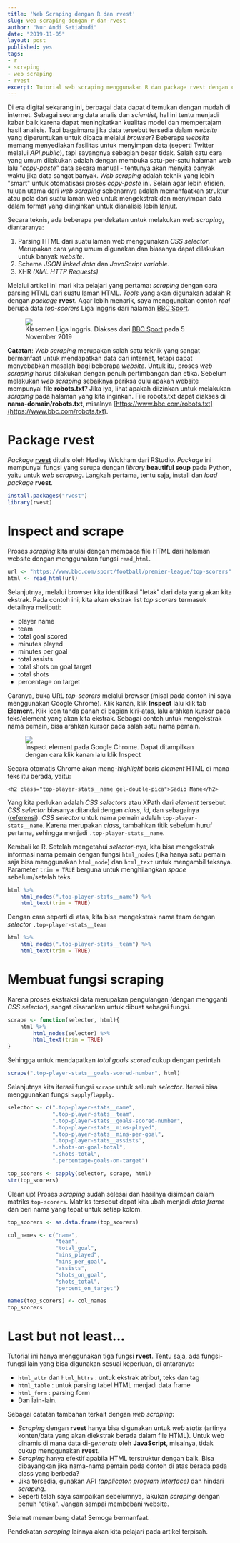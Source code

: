 ```yaml
---
title: 'Web Scraping dengan R dan rvest'
slug: web-scraping-dengan-r-dan-rvest
author: "Nur Andi Setiabudi"
date: "2019-11-05"
layout: post
published: yes
tags:
- r
- scraping
- web scraping
- rvest
excerpt: Tutorial web scraping menggunakan R dan package rvest dengan contoh kasus mengekstrak dan menyimpan data top-scorers Liga Inggris dari laman BBC Sport ke dalam format terstruktur sehingga siap dianalisis lebih lanjut.
---
```

Di era digital sekarang ini, berbagai data dapat ditemukan dengan mudah di internet. Sebagai seorang data analis dan *scientist*, hal ini tentu menjadi kabar baik karena dapat meningkatkan kualitas model dan mempertajam hasil analisis. Tapi bagaimana jika data tersebut tersedia dalam *website* yang diperuntukan untuk dibaca melalui *browser*? Beberapa *website*  memang menyediakan fasilitas untuk menyimpan data (seperti Twitter melalui *API public*), tapi sayangnya sebagian besar tidak. Salah satu cara yang umum dilakukan adalah dengan membuka satu-per-satu halaman web lalu *"copy-paste"* data secara manual - tentunya akan menyita banyak waktu jika data sangat banyak. *Web scraping* adalah teknik yang lebih "smart" untuk otomatisasi proses *copy-paste* ini. Selain agar lebih efisien, tujuan utama dari *web scraping* sebenarnya adalah memanfaatkan struktur atau pola dari suatu laman web untuk mengekstrak dan menyimpan data dalam format yang diinginkan untuk dianalisis lebih lanjut.

Secara teknis, ada beberapa pendekatan untuk melakukan *web scraping*, diantaranya:
1. Parsing HTML dari suatu laman web menggunakan *CSS selector*. Merupakan cara yang umum digunakan dan biasanya dapat dilakukan untuk banyak *website*.
2. Schema *JSON linked data* dan *JavaScript variable*. 
3. XHR *(XML HTTP Requests)*

Melalui artikel ini mari kita pelajari yang pertama: *scraping* dengan cara parsing HTML dari suatu laman HTML. *Tools* yang akan digunakan adalah R dengan *package* **rvest**. Agar lebih menarik, saya menggunakan contoh *real* berupa data *top-scorers* Liga Inggris dari halaman [BBC Sport](https://www.bbc.com/sport/football/premier-league/top-scorers).

<figure>
    <img src="image/bbc-epl-top-scorers.png">
    <figcaption>Klasemen Liga Inggris. Diakses dari <a href="https://www.bbc.com/sport/football/premier-league/table">BBC Sport</a> pada 5 November 2019</figcaption>
</figure>

**Catatan**: *Web scraping* merupakan salah satu teknik yang sangat bermanfaat untuk mendapatkan data dari internet, tetapi dapat menyebabkan masalah bagi beberapa *website*. Untuk itu, proses *web scraping* harus dilakukan dengan penuh pertimbangan dan etika. Sebelum melakukan *web scraping* sebaiknya periksa dulu apakah website mempunyai file **robots.txt**? Jika iya, lihat apakah diizinkan untuk melakukan *scraping* pada halaman yang kita inginkan. File robots.txt dapat diakses di **nama-domain/robots.txt**, misalnya [https://www.bbc.com/robots.txt](https://www.bbc.com/robots.txt).

# Package rvest

*Package* [**rvest**](https://rvest.tidyverse.org/) ditulis oleh Hadley Wickham dari RStudio. *Package* ini mempunyai fungsi yang serupa dengan *library* **beautiful soup** pada Python, yaitu untuk *web scraping*. Langkah pertama, tentu saja, install dan *load package* **rvest**.


```r
install.packages("rvest")
library(rvest)
```

# Inspect and scrape 

Proses *scraping* kita mulai dengan membaca file HTML dari halaman website dengan menggunakan fungsi `read_html`.


```r
url <- "https://www.bbc.com/sport/football/premier-league/top-scorers"
html <- read_html(url)
```

Selanjutnya, melalui browser kita identifikasi "letak" dari data yang akan kita ekstrak. Pada contoh ini, kita akan ekstrak list *top scorers* termasuk detailnya meliputi:

* player name
* team
* total goal scored
* minutes played
* minutes per goal
* total assists
* total shots on goal target
* total shots
* percentage on target

Caranya, buka URL *top-scorers* melalui browser (misal pada contoh ini saya menggunakan Google Chrome). Klik kanan, klik **Inspect** lalu klik tab **Element**. Klik icon tanda panah di bagian kiri-atas, lalu arahkan kursor pada teks/element yang akan kita ekstrak. Sebagai contoh untuk mengekstrak nama pemain, bisa arahkan kursor pada salah satu nama pemain.

<figure>
    <img src="image/inspect-element.png">
    <figcaption>Inspect element pada Google Chrome. Dapat ditampilkan dengan cara klik kanan lalu klik Inspect</figcaption>
</figure>

Secara otomatis Chrome akan meng-*highlight* baris *element* HTML di mana teks itu berada, yaitu:

```
<h2 class="top-player-stats__name gel-double-pica">Sadio Mané</h2>
```
Yang kita perlukan adalah *CSS selectors* atau XPath dari *element* tersebut. *CSS selector* biasanya ditandai dengan *class*, *id*, dan sebagainya ([referensi](https://www.w3schools.com/cssref/css_selectors.asp)). *CSS selector* untuk nama pemain adalah `top-player-stats__name`. Karena merupakan *class*, tambahkan titik sebelum huruf pertama, sehingga menjadi `.top-player-stats__name`. 

Kembali ke R. Setelah mengetahui *selector*-nya, kita bisa mengekstrak informasi nama pemain dengan fungsi `html_nodes` (jika hanya satu pemain saja bisa menggunakan `html_node`) dan `html_text` untuk mengambil teksnya. Parameter `trim = TRUE` berguna untuk menghilangkan *space* sebelum/setelah teks.


```r
html %>% 
    html_nodes(".top-player-stats__name") %>% 
    html_text(trim = TRUE)
```

Dengan cara seperti di atas, kita bisa mengekstrak nama team dengan *selector* `.top-player-stats__team`


```r
html %>% 
    html_nodes(".top-player-stats__team") %>% 
    html_text(trim = TRUE)
```

# Membuat fungsi scraping

Karena proses ekstraksi data merupakan pengulangan (dengan mengganti *CSS selector*), sangat disarankan untuk dibuat sebagai fungsi.


```r
scrape <- function(selector, html){
    html %>% 
        html_nodes(selector) %>% 
        html_text(trim = TRUE)
}
```

Sehingga untuk mendapatkan *total goals scored* cukup dengan perintah


```r
scrape(".top-player-stats__goals-scored-number", html)
```

Selanjutnya kita iterasi fungsi `scrape` untuk seluruh *selector*. Iterasi bisa menggunakan fungsi `sapply`/`lapply`.


```r
selector <- c(".top-player-stats__name",
              ".top-player-stats__team",
              ".top-player-stats__goals-scored-number",
              ".top-player-stats__mins-played",
              ".top-player-stats__mins-per-goal",
              ".top-player-stats__assists",
              ".shots-on-goal-total",
              ".shots-total",
              ".percentage-goals-on-target")

top_scorers <- sapply(selector, scrape, html)
str(top_scorers)
```

Clean up! Proses *scraping* sudah selesai dan hasilnya disimpan dalam matriks `top-scorers`. Matriks tersebut dapat kita ubah menjadi *data frame* dan beri nama yang tepat untuk setiap kolom.


```r
top_scorers <- as.data.frame(top_scorers)

col_names <- c("name",
               "team",
               "total_goal",
               "mins_played",
               "mins_per_goal",
               "assists",
               "shots_on_goal",
               "shots_total",
               "percent_on_target")

names(top_scorers) <- col_names
top_scorers
```

# Last but not least...

Tutorial ini hanya menggunakan tiga fungsi **rvest**. Tentu saja, ada fungsi-fungsi lain yang bisa digunakan sesuai keperluan, di antaranya:

* `html_attr` dan `html_httrs` : untuk ekstrak atribut, teks dan tag
* `html_table` : untuk parsing tabel HTML menjadi data frame
* `html_form` : parsing form
* Dan lain-lain.

Sebagai catatan tambahan terkait dengan *web scraping*:

* *Scraping* dengan **rvest** hanya bisa digunakan untuk *web statis* (artinya konten/data yang akan diekstrak berada dalam file HTML). Untuk web dinamis di mana data di-*generate* oleh **JavaScript**, misalnya, tidak cukup menggunakan **rvest**.
* *Scraping* hanya efektif apabila HTML terstruktur dengan baik. Bisa dibayangkan jika nama-nama pemain pada contoh di atas berada pada class yang berbeda?
* Jika tersedia, gunakan API *(applicaton program interface)* dan hindari *scraping*.
* Seperti telah saya sampaikan sebelumnya, lakukan *scraping* dengan penuh "etika". Jangan sampai membebani website.

Selamat menambang data! Semoga bermanfaat. 

Pendekatan *scraping* lainnya akan kita pelajari pada artikel terpisah.








